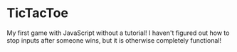 # TicTacToe
My first game with JavaScript without a tutorial! I haven't figured out how to stop inputs after someone wins, but it is otherwise completely functional!

